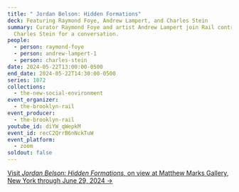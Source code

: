 ```yaml
---
title: " Jordan Belson: Hidden Formations"
deck: Featuring Raymond Foye, Andrew Lampert, and Charles Stein
summary: Curator Raymond Foye and artist Andrew Lampert join Rail contributor
  Charles Stein for a conversation.
people:
  - person: raymond-foye
  - person: andrew-lampert-1
  - person: charles-stein
date: 2024-05-22T13:00:00-0500
end_date: 2024-05-22T14:30:00-0500
series: 1072
collections:
  - the-new-social-environment
event_organizer:
  - the-brooklyn-rail
event_producer:
  - the-brooklyn-rail
youtube_id: diYW_qWepkM
event_id: recC2QrrB6nNckTuW
event_platform:
  - zoom
soldout: false
---
```

[V﻿isit *Jordan Belson: Hidden Formations*, on view at Matthew Marks Gallery, New York through June 29, 2024 →](https://www.matthewmarks.com/exhibitions/jordan-belson-hidden-formations-05-2024)